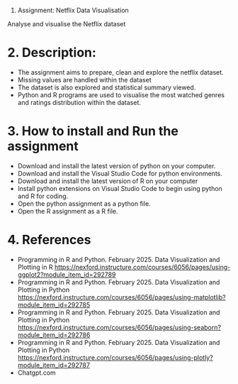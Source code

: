 1. Assignment: Netflix Data Visualisation

Analyse and visualise the Netflix dataset


# 2. Description: 

- The assignment aims to prepare, clean and explore the netflix dataset.
- Missing values are handled within the dataset 
- The dataset is also explored and statistical summary viewed.
- Python and R programs are used to visualise the most watched genres and ratings distribution within the dataset.



# 3. How to install and Run the assignment

- Download and install the latest version of python on your computer.
- Download and install the Visual Studio Code for python environments.
- Download and install the latest version of R on your computer
- Install python extensions on Visual Studio Code to begin using python and R for coding.
- Open the python assignment as a python file.
- Open the R assignment as a R file.


# 4. References

- Programming in R and Python. February 2025. Data Visualization and Plotting in R
https://nexford.instructure.com/courses/6056/pages/using-ggplot2?module_item_id=292789
- Programming in R and Python. February 2025. Data Visualization and Plotting in Python
https://nexford.instructure.com/courses/6056/pages/using-matplotlib?module_item_id=292785
- Programming in R and Python. February 2025. Data Visualization and Plotting in Python
https://nexford.instructure.com/courses/6056/pages/using-seaborn?module_item_id=292786
- Programming in R and Python. February 2025. Data Visualization and Plotting in Python
https://nexford.instructure.com/courses/6056/pages/using-plotly?module_item_id=292787
- Chatgpt.com
